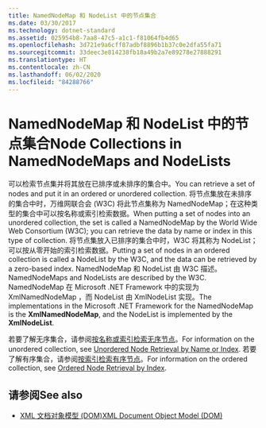 ```yaml
---
title: NamedNodeMap 和 NodeList 中的节点集合
ms.date: 03/30/2017
ms.technology: dotnet-standard
ms.assetid: 025954b8-7aa8-47c5-a1c1-f81064fb4d65
ms.openlocfilehash: 3d721e9a6cff87adbf8896b1b37c0e2dfa55fa71
ms.sourcegitcommit: 33deec3e814238fb18a49b2a7e89278e27888291
ms.translationtype: HT
ms.contentlocale: zh-CN
ms.lasthandoff: 06/02/2020
ms.locfileid: "84288766"
---
```

# <a name="node-collections-in-namednodemaps-and-nodelists"></a><span data-ttu-id="7f246-102">NamedNodeMap 和 NodeList 中的节点集合</span><span class="sxs-lookup"><span data-stu-id="7f246-102">Node Collections in NamedNodeMaps and NodeLists</span></span>
<span data-ttu-id="7f246-103">可以检索节点集并将其放在已排序或未排序的集合中。</span><span class="sxs-lookup"><span data-stu-id="7f246-103">You can retrieve a set of nodes and put it in an ordered or unordered collection.</span></span> <span data-ttu-id="7f246-104">将节点集放在未排序的集合中时，万维网联合会 (W3C) 将此节点集称为 NamedNodeMap；在这种类型的集合中可以按名称或索引检索数据。</span><span class="sxs-lookup"><span data-stu-id="7f246-104">When putting a set of nodes into an unordered collection, the set is called a NamedNodeMap by the World Wide Web Consortium (W3C); you can retrieve the data by name or index in this type of collection.</span></span> <span data-ttu-id="7f246-105">将节点集放入已排序的集合中时，W3C 将其称为 NodeList；可以按从零开始的索引检索数据。</span><span class="sxs-lookup"><span data-stu-id="7f246-105">Putting a set of nodes in an ordered collection is called a NodeList by the W3C, and the data can be retrieved by a zero-based index.</span></span> <span data-ttu-id="7f246-106">NamedNodeMap 和 NodeList 由 W3C 描述。</span><span class="sxs-lookup"><span data-stu-id="7f246-106">NamedNodeMaps and NodeLists are described by the W3C.</span></span> <span data-ttu-id="7f246-107">NamedNodeMap 在 Microsoft .NET Framework 中的实现为 XmlNamedNodeMap  ，而 NodeList 由 XmlNodeList  实现。</span><span class="sxs-lookup"><span data-stu-id="7f246-107">The implementations in the Microsoft .NET Framework for the NamedNodeMap is the **XmlNamedNodeMap**, and the NodeList is implemented by the **XmlNodeList**.</span></span>  
  
 <span data-ttu-id="7f246-108">若要了解无序集合，请参阅[按名称或索引检索无序节点](unordered-node-retrieval-by-name-or-index.md)。</span><span class="sxs-lookup"><span data-stu-id="7f246-108">For information on the unordered collection, see [Unordered Node Retrieval by Name or Index](unordered-node-retrieval-by-name-or-index.md).</span></span> <span data-ttu-id="7f246-109">若要了解有序集合，请参阅[按索引检索有序节点](ordered-node-retrieval-by-index.md)。</span><span class="sxs-lookup"><span data-stu-id="7f246-109">For information on the ordered collection, see [Ordered Node Retrieval by Index](ordered-node-retrieval-by-index.md).</span></span>  
  
## <a name="see-also"></a><span data-ttu-id="7f246-110">请参阅</span><span class="sxs-lookup"><span data-stu-id="7f246-110">See also</span></span>

- [<span data-ttu-id="7f246-111">XML 文档对象模型 (DOM)</span><span class="sxs-lookup"><span data-stu-id="7f246-111">XML Document Object Model (DOM)</span></span>](xml-document-object-model-dom.md)
